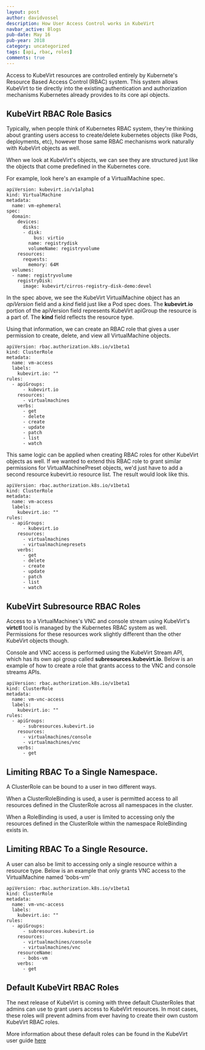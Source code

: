 ```yaml
---
layout: post
author: davidvossel
description: How User Access Control works in KubeVirt
navbar_active: Blogs
pub-date: May 16
pub-year: 2018
category: uncategorized
tags: [api, rbac, roles]
comments: true
---
```


Access to KubeVirt resources are controlled entirely by Kubernete's Resource
Based Access Control (RBAC) system. This system allows KubeVirt to tie directly
into the existing authentication and authorization mechanisms Kubernetes
already provides to its core api objects.

## KubeVirt RBAC Role Basics

Typically, when people think of Kubernetes RBAC system, they're thinking about
granting users access to create/delete kubernetes objects (like Pods,
deployments, etc), however those same RBAC mechanisms work naturally with
KubeVirt objects as well.

When we look at KubeVirt's objects, we can see they are structured just like
the objects that come predefined in the Kubernetes core.

For example, look here's an example of a VirtualMachine spec.

```
apiVersion: kubevirt.io/v1alpha1
kind: VirtualMachine
metadata:
  name: vm-ephemeral
spec:
  domain:
    devices:
      disks:
      - disk:
          bus: virtio
        name: registrydisk
        volumeName: registryvolume
    resources:
      requests:
        memory: 64M
  volumes:
  - name: registryvolume
    registryDisk:
      image: kubevirt/cirros-registry-disk-demo:devel
```

In the spec above, we see the KubeVirt VirtualMachine object has an _apiVersion_
field and a _kind_ field just like a Pod spec does. The **kubevirt.io** portion
of the apiVersion field represents KubeVirt apiGroup the resource is a part of.
The **kind** field reflects the resource type.

Using that information, we can create an RBAC role that gives a user permission
to create, delete, and view all VirtualMachine objects.

```
apiVersion: rbac.authorization.k8s.io/v1beta1
kind: ClusterRole
metadata:
  name: vm-access
  labels:
    kubevirt.io: ""
rules:
  - apiGroups:
      - kubevirt.io
    resources:
      - virtualmachines
    verbs:
      - get
      - delete
      - create
      - update
      - patch
      - list
      - watch
```

This same logic can be applied when creating RBAC roles for other KubeVirt
objects as well. If we wanted to extend this RBAC role to grant similar
permissions for VirtualMachinePreset objects, we'd just have to add a second
resource kubevirt.io resource list. The result would look like this.

```
apiVersion: rbac.authorization.k8s.io/v1beta1
kind: ClusterRole
metadata:
  name: vm-access
  labels:
    kubevirt.io: ""
rules:
  - apiGroups:
      - kubevirt.io
    resources:
      - virtualmachines
      - virtualmachinepresets
    verbs:
      - get
      - delete
      - create
      - update
      - patch
      - list
      - watch
```

## KubeVirt Subresource RBAC Roles

Access to a VirtualMachines's VNC and console stream using KubeVirt's
**virtctl** tool is managed by the Kubernetes RBAC system as well. Permissions
for these resources work slightly different than the other KubeVirt objects
though.

Console and VNC access is performed using the KubeVirt Stream API, which has
its own api group called **subresources.kubevirt.io**. Below is an example of
how to create a role that grants access to the VNC and console streams APIs.

```
apiVersion: rbac.authorization.k8s.io/v1beta1
kind: ClusterRole
metadata:
  name: vm-vnc-access
  labels:
    kubevirt.io: ""
rules:
  - apiGroups:
      - subresources.kubevirt.io
    resources:
      - virtualmachines/console
      - virtualmachines/vnc
    verbs:
      - get
```

## Limiting RBAC To a Single Namespace.

A ClusterRole can be bound to a user in two different ways.

When a ClusterRoleBinding is used, a user is permitted access to all resources
defined in the ClusterRole across all namespaces in the cluster.

When a RoleBinding is used, a user is limited to accessing only the resources
defined in the ClusterRole within the namespace RoleBinding exists in.

## Limiting RBAC To a Single Resource.

A user can also be limit to accessing only a single resource within a resource
type. Below is an example that only grants VNC access to the VirtualMachine
named 'bobs-vm'

```
apiVersion: rbac.authorization.k8s.io/v1beta1
kind: ClusterRole
metadata:
  name: vm-vnc-access
  labels:
    kubevirt.io: ""
rules:
  - apiGroups:
      - subresources.kubevirt.io
    resources:
      - virtualmachines/console
      - virtualmachines/vnc
    resourceName:
      - bobs-vm
    verbs:
      - get
```

## Default KubeVirt RBAC Roles

The next release of KubeVirt is coming with three default ClusterRoles that
admins can use to grant users access to KubeVirt resources. In most cases,
these roles will prevent admins from ever having to create their own custom
KubeVirt RBAC roles.

More information about these default roles can be found in the KubeVirt
user guide [here](https://kubevirt.io/user-guide/#/authorization)
